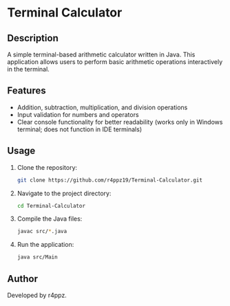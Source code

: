 # Terminal Calculator

## Description
A simple terminal-based arithmetic calculator written in Java. This application allows users to perform basic arithmetic operations interactively in the terminal.

## Features
- Addition, subtraction, multiplication, and division operations
- Input validation for numbers and operators
- Clear console functionality for better readability (works only in Windows terminal; does not function in IDE terminals)

## Usage
1. Clone the repository:
    ```bash
    git clone https://github.com/r4ppz19/Terminal-Calculator.git
    ```

2. Navigate to the project directory:
    ```bash
    cd Terminal-Calculator
    ```

3. Compile the Java files:
    ```bash
    javac src/*.java
    ```

4. Run the application:
    ```bash
    java src/Main
    ```

## Author
Developed by r4ppz.
